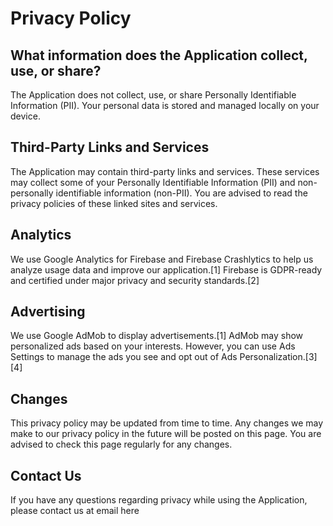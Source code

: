 # Privacy Policy

## What information does the Application collect, use, or share?
The Application does not collect, use, or share Personally Identifiable Information (PII). Your personal data is stored and managed locally on your device.

## Third-Party Links and Services
The Application may contain third-party links and services. These services may collect some of your Personally Identifiable Information (PII) and non-personally identifiable information (non-PII). You are advised to read the privacy policies of these linked sites and services.

## Analytics
We use Google Analytics for Firebase and Firebase Crashlytics to help us analyze usage data and improve our application.[1] Firebase is GDPR-ready and certified under major privacy and security standards.[2]

## Advertising
We use Google AdMob to display advertisements.[1] AdMob may show personalized ads based on your interests. However, you can use Ads Settings to manage the ads you see and opt out of Ads Personalization.[3][4]

## Changes
This privacy policy may be updated from time to time. Any changes we may make to our privacy policy in the future will be posted on this page. You are advised to check this page regularly for any changes.

## Contact Us
If you have any questions regarding privacy while using the Application, please contact us at email here
